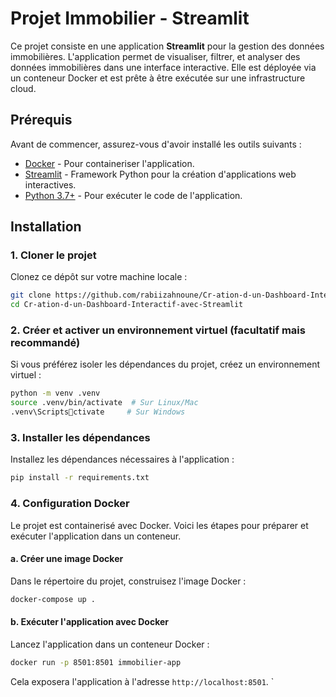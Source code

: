 
# Projet Immobilier - Streamlit

Ce projet consiste en une application **Streamlit** pour la gestion des données immobilières. L'application permet de visualiser, filtrer, et analyser des données immobilières dans une interface interactive. Elle est déployée via un conteneur Docker et est prête à être exécutée sur une infrastructure cloud.

## Prérequis

Avant de commencer, assurez-vous d'avoir installé les outils suivants :

- [Docker](https://www.docker.com/get-started) - Pour containeriser l'application.
- [Streamlit](https://streamlit.io/) - Framework Python pour la création d'applications web interactives.
- [Python 3.7+](https://www.python.org/downloads/) - Pour exécuter le code de l'application.

## Installation

### 1. Cloner le projet
Clonez ce dépôt sur votre machine locale :

```bash
git clone https://github.com/rabiizahnoune/Cr-ation-d-un-Dashboard-Interactif-avec-Streamlit
cd Cr-ation-d-un-Dashboard-Interactif-avec-Streamlit
```

### 2. Créer et activer un environnement virtuel (facultatif mais recommandé)
Si vous préférez isoler les dépendances du projet, créez un environnement virtuel :

```bash
python -m venv .venv
source .venv/bin/activate  # Sur Linux/Mac
.venv\Scriptsctivate     # Sur Windows
```

### 3. Installer les dépendances
Installez les dépendances nécessaires à l'application :

```bash
pip install -r requirements.txt
```

### 4. Configuration Docker

Le projet est containerisé avec Docker. Voici les étapes pour préparer et exécuter l'application dans un conteneur.

#### a. Créer une image Docker

Dans le répertoire du projet, construisez l'image Docker :

```bash
docker-compose up .
```

#### b. Exécuter l'application avec Docker

Lancez l'application dans un conteneur Docker :

```bash
docker run -p 8501:8501 immobilier-app
```

Cela exposera l'application à l'adresse `http://localhost:8501`.
`
